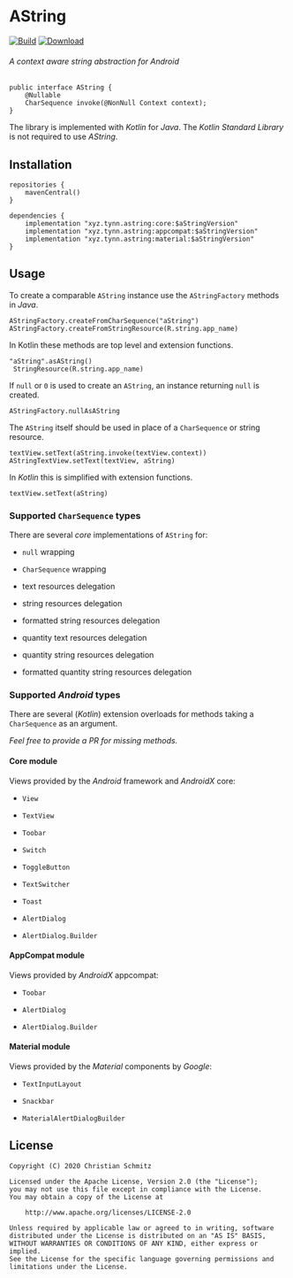 # AString
[![Build][build-shield]][build]
[![Download][bintray-shield]][bintray]
###### A context aware string abstraction for _Android_

```
public interface AString {
    @Nullable
    CharSequence invoke(@NonNull Context context);
}
```

The library is implemented with _Kotlin_ for _Java_.
The _Kotlin Standard Library_ is not required to use _AString_.

## Installation

    repositories {
        mavenCentral()
    }

    dependencies {
        implementation "xyz.tynn.astring:core:$aStringVersion"
        implementation "xyz.tynn.astring:appcompat:$aStringVersion"
        implementation "xyz.tynn.astring:material:$aStringVersion"
    }


## Usage

To create a comparable `AString` instance use the `AStringFactory` methods in _Java_.

    AStringFactory.createFromCharSequence("aString")
    AStringFactory.createFromStringResource(R.string.app_name)

In Kotlin these methods are top level and extension functions.

    "aString".asAString()
     StringResource(R.string.app_name)

If `null` or `0` is used to create an `AString`, an instance returning `null` is created.

    AStringFactory.nullAsAString

The `AString` itself should be used in place of a `CharSequence` or string resource.

    textView.setText(aString.invoke(textView.context))
    AStringTextView.setText(textView, aString)

In _Kotlin_ this is simplified with extension functions.

    textView.setText(aString)

### Supported `CharSequence` types

There are several _core_ implementations of `AString` for:

 * `null` wrapping
 * `CharSequence` wrapping

 * text resources delegation
 * string resources delegation
 * formatted string resources delegation

 * quantity text resources delegation
 * quantity string resources delegation
 * formatted quantity string resources delegation

### Supported _Android_ types

There are several (_Kotlin_) extension overloads for methods taking
a `CharSequence` as an argument.

_Feel free to provide a PR for missing methods._

#### Core module

Views provided by the _Android_ framework and _AndroidX_ core:

 * `View`
 * `TextView`
 * `Toobar`
 * `Switch`
 * `ToggleButton`
 * `TextSwitcher`

 * `Toast`

 * `AlertDialog`
 * `AlertDialog.Builder`

#### AppCompat module

Views provided by  _AndroidX_ appcompat:

 * `Toobar`

 * `AlertDialog`
 * `AlertDialog.Builder`

#### Material module

Views provided by the _Material_ components by _Google_:

 * `TextInputLayout`

 * `Snackbar`

 * `MaterialAlertDialogBuilder`


## License

    Copyright (C) 2020 Christian Schmitz

    Licensed under the Apache License, Version 2.0 (the "License");
    you may not use this file except in compliance with the License.
    You may obtain a copy of the License at

        http://www.apache.org/licenses/LICENSE-2.0

    Unless required by applicable law or agreed to in writing, software
    distributed under the License is distributed on an "AS IS" BASIS,
    WITHOUT WARRANTIES OR CONDITIONS OF ANY KIND, either express or implied.
    See the License for the specific language governing permissions and
    limitations under the License.


  [bintray]: https://bintray.com/tynn-xyz/maven/AString/_latestVersion
  [bintray-shield]: https://api.bintray.com/packages/tynn-xyz/maven/AString/images/download.svg
  [build]: https://github.com/tynn-xyz/AString/actions
  [build-shield]: https://github.com/tynn-xyz/AString/workflows/Build/badge.svg
